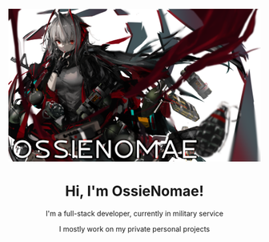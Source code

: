 <p align="center">
  <a href=""><img src="banner.png" alt="OssieNomae Banner"></a>
</p>

<h1 align="center">Hi, I'm OssieNomae!</h1>
<p align="center">I'm a full-stack developer, currently in military service</p>
<p align="center">I mostly work on my private personal projects</p>
